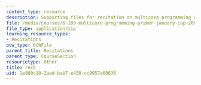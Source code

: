 ```yaml
---
content_type: resource
description: Supporting files for recitation on multicore programming with Cell.
file: /media/courses/6-189-multicore-programming-primer-january-iap-2007/1e860c102aadbab7e450cc9957a60638_rec5.zip
file_type: application/zip
learning_resource_types:
- Recitations
ocw_type: OCWFile
parent_title: Recitations
parent_type: CourseSection
resourcetype: Other
title: rec5
uid: 1e860c10-2aad-bab7-e450-cc9957a60638
---
```

